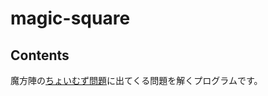 # magic-square

## Contents

魔方陣の[ちょいむず問題](https://www.suguru.jp/seminar/bunshoudai/suiri/mahoujin3_1.html)に出てくる問題を解くプログラムです。
